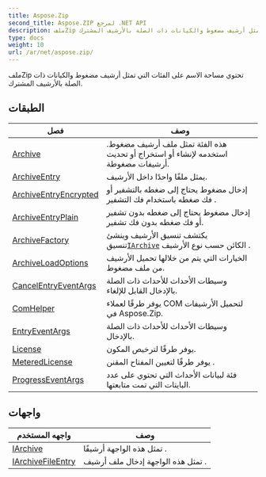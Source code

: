 ```yaml
---
title: Aspose.Zip
second_title: Aspose.ZIP لمرجع .NET API
description: ملفZip تحتوي مساحة الاسم على الفئات التي تمثل أرشيف مضغوط والكيانات ذات الصلة بالأرشيف المشترك.
type: docs
weight: 10
url: /ar/net/aspose.zip/
---
```

ملفZip تحتوي مساحة الاسم على الفئات التي تمثل أرشيف مضغوط والكيانات ذات الصلة بالأرشيف المشترك.

## الطبقات

| فصل | وصف |
| --- | --- |
| [Archive](./archive/) | هذه الفئة تمثل ملف أرشيف مضغوط. استخدمه لإنشاء أو استخراج أو تحديث أرشيفات مضغوطة. |
| [ArchiveEntry](./archiveentry/) | يمثل ملفًا واحدًا داخل الأرشيف. |
| [ArchiveEntryEncrypted](./archiveentryencrypted/) | إدخال مضغوط يحتاج إلى ضغطه بالتشفير أو فك ضغطه باستخدام فك التشفير . |
| [ArchiveEntryPlain](./archiveentryplain/) | إدخال مضغوط يحتاج إلى ضغطه بدون تشفير أو فك ضغطه بدون فك تشفير. |
| [ArchiveFactory](./archivefactory/) | يكتشف تنسيق الأرشيف وينشئ تنسيق[`IArchive`](../aspose.zip/iarchive/) الكائن حسب نوع الأرشيف . |
| [ArchiveLoadOptions](./archiveloadoptions/) | الخيارات التي يتم من خلالها تحميل الأرشيف من ملف مضغوط. |
| [CancelEntryEventArgs](./cancelentryeventargs/) | وسيطات الأحداث للأحداث ذات الصلة بالإدخال القابل للإلغاء. |
| [ComHelper](./comhelper/) | يوفر طرقًا لعملاء COM لتحميل الأرشيفات في Aspose.Zip. |
| [EntryEventArgs](./entryeventargs/) | وسيطات الأحداث للأحداث ذات الصلة بالإدخال. |
| [License](./license/) | يوفر طرقًا لترخيص المكون. |
| [MeteredLicense](./meteredlicense/) | يوفر طرقًا لتعيين المفتاح المقنن . |
| [ProgressEventArgs](./progresseventargs/) | فئة لبيانات الأحداث التي تحتوي على عدد البايتات التي تمت متابعتها. |
## واجهات

| واجهه المستخدم | وصف |
| --- | --- |
| [IArchive](./iarchive/) | تمثل هذه الواجهة أرشيفًا . |
| [IArchiveFileEntry](./iarchivefileentry/) | تمثل هذه الواجهة إدخال ملف أرشيف . |



